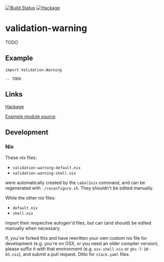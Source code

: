 [![Build Status](https://secure.travis-ci.org/sboosali/validation-warning.svg)](http://travis-ci.org/sboosali/validation-warning)
[![Hackage](https://img.shields.io/hackage/v/validation-warning.svg)](https://hackage.haskell.org/package/validation-warning)

# validation-warning

TODO 

## Example

```
import Validation.Warning

-- TODO
```

## Links

[Hackage](https://hackage.haskell.org/package/validation-warning)

[Example module source](https://hackage.haskell.org/package/validation-warning/docs/src/Validation-Warning-Example.html). 

## Development

### Nix

These nix files:

* `validation-warning-default.nix` 
* `validation-warning-shell.nix` 

were automatically created by the `cabal2nix` command, and can be regenerated with `./reconfigure.sh`. They shouldn't be edited manually. 

While the other nix files:

* `default.nix` 
* `shell.nix` 

import their respecitve autogen'd files, but can (and should) be edited manually when necessary. 

If, you've forked this and have rewritten your own custom nix file for development (e.g. you're on OSX, or you need an older compiler version), please suffix it with that environment (e.g. `osx-shell.nix` or `ghc-7-10-03.nix`), and submit a pull request. Ditto for `stack.yaml` files. 


